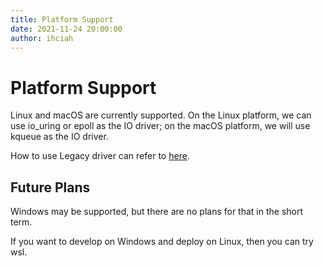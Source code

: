 ```yaml
---
title: Platform Support
date: 2021-11-24 20:00:00
author: ihciah
---
```


# Platform Support

Linux and macOS are currently supported. On the Linux platform, we can use io_uring or epoll as the IO driver; on the macOS platform, we will use kqueue as the IO driver.

How to use Legacy driver can refer to [here](/docs/en/use-legacy-driver.md).

## Future Plans
Windows may be supported, but there are no plans for that in the short term.

If you want to develop on Windows and deploy on Linux, then you can try wsl.